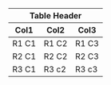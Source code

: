 <html lang="en">
<head>
  <meta charset="UTF-8">
  <title>Document</title>
</head>
<body>
  <table>
    <thead>
    <tr id="row1">
      <th colspan="3">Table Header</th>
    </tr>
    <tr id="row2">
      <th class="columnname">Col1</th>
      <th class="columnname">Col2</th>
      <th class="columnname">Col3</th>
    </tr>
    </thead>
    <tr id="row3">
      <td>R1 C1</td>
      <td>R1 C2</td>
      <td>R1 C3</td>
    </tr>
    <tr id="row4">
      <td>R2 C1</td>
      <td>R2 C2</td>
      <td>R2 C3</td>
    </tr>
    <tr id="row5">
      <td>R3 C1</td>
      <td>R3 c2</td>
      <td>R3 c3</td>
    </tr>
  </table>

</body>
</html>
